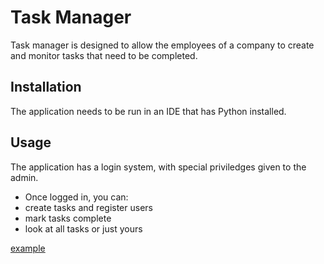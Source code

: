 # Task Manager
Task manager is designed to allow the employees of a company to create and monitor tasks that need to be completed.

## Installation
The application needs to be run in an IDE that has Python installed.

## Usage
The application has a login system, with special priviledges given to the admin.
* Once logged in, you can: 
 * create tasks and register users 
 * mark tasks complete
 * look at all tasks or just yours

[example](https://github.com/JacquesBam/gitTask2/blob/main/One.png)

 
